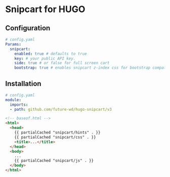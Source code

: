 # Snipcart for HUGO

## Configuration

``` YAML
# config.yaml
Params:
  snipcart:
    enabled: true # defaults to true
    key: # your public API key. 
    side: true # or false for full screen cart
    bootstrap: true # enables snipcart z-index css for bootstrap compatibility 
```

## Installation

``` YAML
# config.yaml
module:
  imports:
  - path: github.com/future-wd/hugo-snipcart/v3
```

```HTML
<!-- baseof.html -->
<html>
  <head>
    {{ partialCached "snipcart/hints" . }}
    {{ partialCached "snipcart/css" . }}
    <title>...</title>
  </head>
  <body>
    ...
    {{ partialCached "snipcart/js" . }}
  </body>
</html>
```
